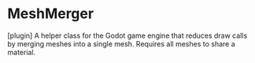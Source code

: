 # MeshMerger
[plugin]
A helper class for the Godot game engine that reduces draw calls by merging meshes into a single mesh.
Requires all meshes to share a material.

